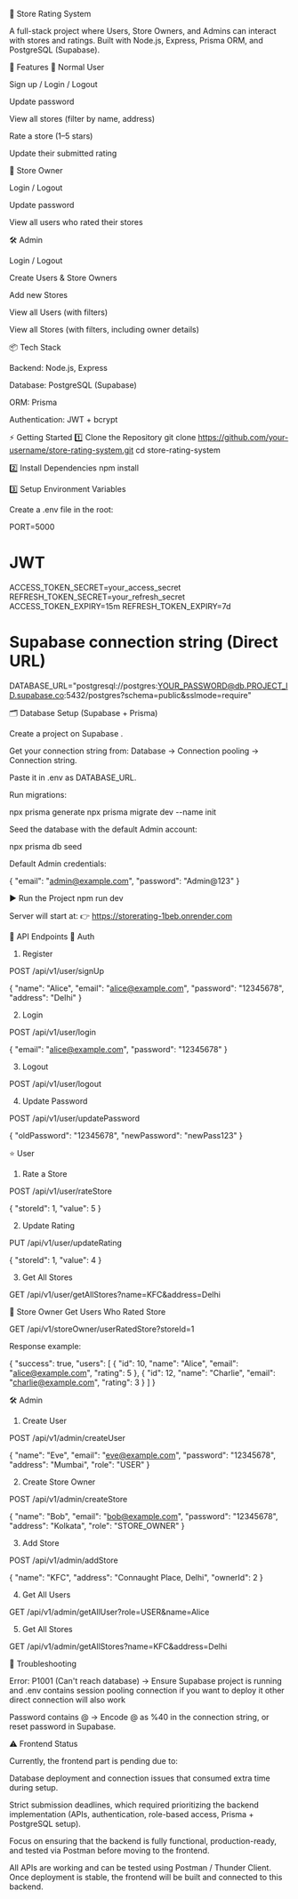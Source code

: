 🏪 Store Rating System

A full-stack project where Users, Store Owners, and Admins can interact with stores and ratings.
Built with Node.js, Express, Prisma ORM, and PostgreSQL (Supabase).

🚀 Features
👤 Normal User

Sign up / Login / Logout

Update password

View all stores (filter by name, address)

Rate a store (1–5 stars)

Update their submitted rating

🏪 Store Owner

Login / Logout

Update password

View all users who rated their stores

🛠 Admin

Login / Logout

Create Users & Store Owners

Add new Stores

View all Users (with filters)

View all Stores (with filters, including owner details)

📦 Tech Stack

Backend: Node.js, Express

Database: PostgreSQL (Supabase)

ORM: Prisma

Authentication: JWT + bcrypt

⚡ Getting Started
1️⃣ Clone the Repository
git clone https://github.com/your-username/store-rating-system.git
cd store-rating-system

2️⃣ Install Dependencies
npm install

3️⃣ Setup Environment Variables

Create a .env file in the root:

PORT=5000

# JWT
ACCESS_TOKEN_SECRET=your_access_secret
REFRESH_TOKEN_SECRET=your_refresh_secret
ACCESS_TOKEN_EXPIRY=15m
REFRESH_TOKEN_EXPIRY=7d

# Supabase connection string (Direct URL)
DATABASE_URL="postgresql://postgres:YOUR_PASSWORD@db.PROJECT_ID.supabase.co:5432/postgres?schema=public&sslmode=require"

🗂 Database Setup (Supabase + Prisma)

Create a project on Supabase
.

Get your connection string from:
Database → Connection pooling → Connection string.

Paste it in .env as DATABASE_URL.

Run migrations:

npx prisma generate
npx prisma migrate dev --name init


Seed the database with the default Admin account:

npx prisma db seed


Default Admin credentials:

{
  "email": "admin@example.com",
  "password": "Admin@123"
}

▶️ Run the Project
npm run dev


Server will start at:
👉 https://storerating-1beb.onrender.com

📡 API Endpoints
🔑 Auth
1. Register

POST /api/v1/user/signUp

{
  "name": "Alice",
  "email": "alice@example.com",
  "password": "12345678",
  "address": "Delhi"
}

2. Login

POST /api/v1/user/login

{
  "email": "alice@example.com",
  "password": "12345678"
}

3. Logout

POST /api/v1/user/logout

4. Update Password

POST /api/v1/user/updatePassword

{
  "oldPassword": "12345678",
  "newPassword": "newPass123"
}

⭐ User
1. Rate a Store

POST /api/v1/user/rateStore

{
  "storeId": 1,
  "value": 5
}

2. Update Rating

PUT /api/v1/user/updateRating

{
  "storeId": 1,
  "value": 4
}

3. Get All Stores

GET /api/v1/user/getAllStores?name=KFC&address=Delhi

🏪 Store Owner
Get Users Who Rated Store

GET /api/v1/storeOwner/userRatedStore?storeId=1

Response example:

{
  "success": true,
  "users": [
    { "id": 10, "name": "Alice", "email": "alice@example.com", "rating": 5 },
    { "id": 12, "name": "Charlie", "email": "charlie@example.com", "rating": 3 }
  ]
}

🛠 Admin
1. Create User

POST /api/v1/admin/createUser

{
  "name": "Eve",
  "email": "eve@example.com",
  "password": "12345678",
  "address": "Mumbai",
  "role": "USER"
}

2. Create Store Owner

POST /api/v1/admin/createStore

{
  "name": "Bob",
  "email": "bob@example.com",
  "password": "12345678",
  "address": "Kolkata",
  "role": "STORE_OWNER"
}

3. Add Store

POST /api/v1/admin/addStore

{
  "name": "KFC",
  "address": "Connaught Place, Delhi",
  "ownerId": 2
}

4. Get All Users

GET /api/v1/admin/getAllUser?role=USER&name=Alice

5. Get All Stores

GET /api/v1/admin/getAllStores?name=KFC&address=Delhi

🐛 Troubleshooting

Error: P1001 (Can't reach database)
→ Ensure Supabase project is running and .env contains session pooling connection if you want to deploy it other direct connection will also work

Password contains @
→ Encode @ as %40 in the connection string, or reset password in Supabase.



⚠️ Frontend Status

Currently, the frontend part is pending due to:

Database deployment and connection issues that consumed extra time during setup.

Strict submission deadlines, which required prioritizing the backend implementation (APIs, authentication, role-based access, Prisma + PostgreSQL setup).

Focus on ensuring that the backend is fully functional, production-ready, and tested via Postman before moving to the frontend.

All APIs are working and can be tested using Postman / Thunder Client. Once deployment is stable, the frontend will be built and connected to this backend.
